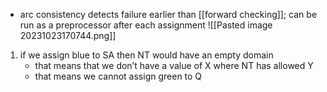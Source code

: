 - arc consistency detects failure earlier than [[forward checking]]; can be run as a preprocessor after each assignment
![[Pasted image 20231023170744.png]]
1. if we assign blue to SA then NT would have an empty domain
	- that means that we don’t have a value of X where NT has allowed Y
	- that means we cannot assign green to Q